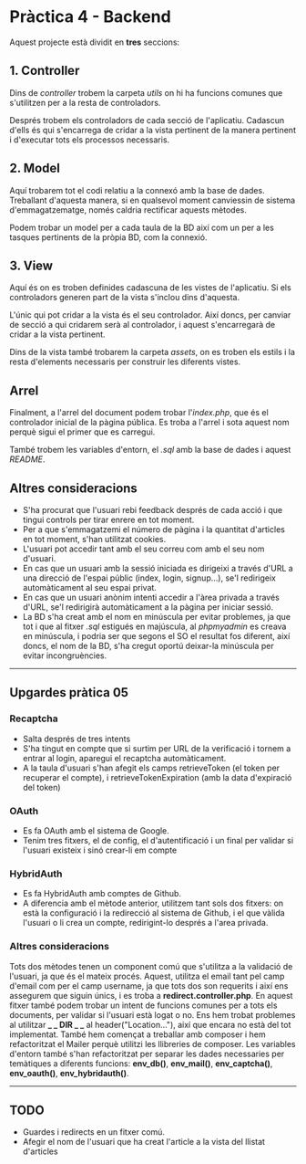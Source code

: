 # Pràctica 4 - Backend
Aquest projecte està dividit en **tres** seccions:

## 1. Controller
Dins de *controller* trobem la carpeta *utils* on hi ha funcions comunes que s'utilitzen per a la resta de controladors.

Després trobem els controladors de cada secció de l'aplicatiu. Cadascun d'ells és qui s'encarrega de cridar a la vista pertinent de la manera pertinent i d'executar tots els processos necessaris.

## 2. Model
Aquí trobarem tot el codi relatiu a la connexó amb la base de dades. Treballant d'aquesta manera, si en qualsevol moment canviessin de sistema d'emmagatzematge, només caldria rectificar aquests mètodes.

Podem trobar un model per a cada taula de la BD així com un per a les tasques pertinents de la pròpia BD, com la connexió.

## 3.  View
Aquí és on es troben definides cadascuna de les vistes de l'aplicatiu. Si els controladors generen part de la vista s'inclou dins d'aquesta.

L'únic qui pot cridar a la vista és el seu controlador. Així doncs, per canviar de secció a qui cridarem serà al controlador, i aquest s'encarregarà de cridar a la vista pertinent.

Dins de la vista  també trobarem la carpeta *assets*, on es troben els estils i la resta d'elements necessaris per construir les diferents vistes.

## Arrel
Finalment, a l'arrel del document podem trobar l'*index.php*, que és el controlador inicial de la pàgina pública. Es troba a l'arrel i sota aquest nom perquè sigui el primer que es carregui.

També trobem les variables d'entorn, el *.sql* amb la base de dades i aquest *README*.

## Altres consideracions
- S'ha procurat que l'usuari rebi feedback després de cada acció i que tingui controls per tirar enrere en tot moment.
- Per a que s'emmagatzemi el número de pàgina i la quantitat d'articles en tot moment, s'han utilitzat cookies.
- L'usuari pot accedir tant amb el seu correu com amb el seu nom d'usuari.
- En cas que un usuari amb la sessió iniciada es dirigeixi a través d'URL a una direcció de l'espai públic (index, login, signup...), se'l redirigeix automàticament al seu espai privat.
- En cas que un usuari anònim intenti accedir a l'àrea privada a través d'URL, se'l redirigirà automàticament a la pàgina per iniciar sessió.
- La BD s'ha creat amb el nom en minúscula per evitar problemes, ja que tot i que al fitxer *.sql* estigués en majúscula, al *phpmyadmin* es creava en minúscula, i podria ser que segons el SO el resultat fos diferent, així doncs, el nom de la BD, s'ha cregut oportú deixar-la minúscula per evitar incongruències.

--------------------

## Upgardes pràtica 05
### Recaptcha
- Salta després de tres intents
- S'ha tingut en compte que si surtim per URL de la verificació i tornem a entrar al login, aparegui el recaptcha automàticament.
- A la taula d'usuari s'han afegit els camps retrieveToken (el token per recuperar el compte), i retrieveTokenExpiration (amb la data d'expiració del token)
### OAuth
- Es fa OAuth amb el sistema de Google.
- Tenim tres fitxers, el de config, el d'autentificació i un final per validar si l'usuari existeix i sinó crear-li em compte
### HybridAuth
- Es fa HybridAuth amb comptes de Github.
- A diferencia amb el mètode anterior, utilitzem tant sols dos fitxers: on està la configuració i la redirecció al sistema de Github, i el que vàlida l'usuari o li crea un compte, redirigint-lo després a l'area privada.
### Altres consideracions
Tots dos mètodes tenen un component comú que s'utilitza a la validació de l'usuari, ja que és el mateix procés. Aquest, utilitza el email tant pel camp d'email com per el camp username, ja que tots dos son requerits i així ens assegurem que siguin únics, i es troba a **redirect.controller.php**.
En aquest fitxer també podem trobar un intent de funcions comunes per a tots els documents, per validar si l'usuari està logat o no. Ens hem trobat problemes al utilitzar **_ _ DIR _ _** al header("Location..."), així que encara no està del tot implementat. 
També hem començat a treballar amb composer i hem refactoritzat el Mailer perquè utilitzi les llibreries de composer.
Les variables d'entorn també s'han refactoritzat per separar les dades necessaries per temàtiques a diferents funcions: **env_db()**, **env_mail()**, **env_captcha()**, **env_oauth()**, **env_hybridauth()**.

------------
## TODO
- Guardes i redirects en un fitxer comú.
- Afegir el nom de l'usuari que ha creat l'article a la vista del llistat d'articles